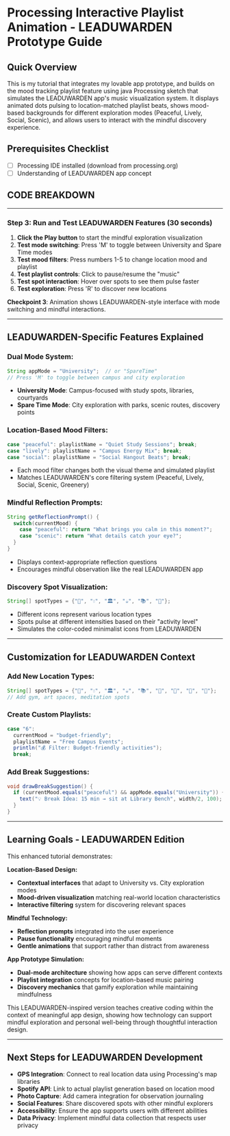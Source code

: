 # Processing Interactive Playlist Animation - LEADUWARDEN Prototype Guide

## Quick Overview
This is my tutorial that integrates my lovable app prototype, and builds on the mood tracking playlist feature using java Processing sketch that simulates the LEADUWARDEN app's music visualization system. It displays animated dots pulsing to location-matched playlist beats, shows mood-based backgrounds for different exploration modes (Peaceful, Lively, Social, Scenic), and allows users to interact with the mindful discovery experience.

## Prerequisites Checklist
- [ ] Processing IDE installed (download from processing.org)
- [ ] Understanding of LEADUWARDEN app concept

## CODE BREAKDOWN
---

### Step 3: Run and Test LEADUWARDEN Features (30 seconds)

1. **Click the Play button** to start the mindful exploration visualization
2. **Test mode switching**: Press 'M' to toggle between University and Spare Time modes
3. **Test mood filters**: Press numbers 1-5 to change location mood and playlist
4. **Test playlist controls**: Click to pause/resume the "music"
5. **Test spot interaction**: Hover over spots to see them pulse faster
6. **Test exploration**: Press 'R' to discover new locations

**Checkpoint 3**: Animation shows LEADUWARDEN-style interface with mode switching and mindful interactions.

---

## LEADUWARDEN-Specific Features Explained

### Dual Mode System:
```java
String appMode = "University";  // or "SpareTime"
// Press 'M' to toggle between campus and city exploration
```
- **University Mode**: Campus-focused with study spots, libraries, courtyards
- **Spare Time Mode**: City exploration with parks, scenic routes, discovery points

### Location-Based Mood Filters:
```java
case "peaceful": playlistName = "Quiet Study Sessions"; break;
case "lively": playlistName = "Campus Energy Mix"; break;
case "social": playlistName = "Social Hangout Beats"; break;
```
- Each mood filter changes both the visual theme and simulated playlist
- Matches LEADUWARDEN's core filtering system (Peaceful, Lively, Social, Scenic, Greenery)

### Mindful Reflection Prompts:
```java
String getReflectionPrompt() {
  switch(currentMood) {
    case "peaceful": return "What brings you calm in this moment?";
    case "scenic": return "What details catch your eye?";
  }
}
```
- Displays context-appropriate reflection questions
- Encourages mindful observation like the real LEADUWARDEN app

### Discovery Spot Visualization:
```java
String[] spotTypes = {"🌳", "💧", "🏛️", "☕", "📚", "🌸"};
```
- Different icons represent various location types
- Spots pulse at different intensities based on their "activity level"
- Simulates the color-coded minimalist icons from LEADUWARDEN

---

## Customization for LEADUWARDEN Context

### Add New Location Types:
```java
String[] spotTypes = {"🌳", "💧", "🏛️", "☕", "📚", "🌸", "🏃", "🎨", "🍃"};
// Add gym, art spaces, meditation spots
```

### Create Custom Playlists:
```java
case "6":
  currentMood = "budget-friendly";
  playlistName = "Free Campus Events";
  println("💰 Filter: Budget-friendly activities");
  break;
```

### Add Break Suggestions:
```java
void drawBreakSuggestion() {
  if (currentMood.equals("peaceful") && appMode.equals("University")) {
    text("💡 Break Idea: 15 min → sit at Library Bench", width/2, 100);
  }
}
```

---

## Learning Goals - LEADUWARDEN Edition

This enhanced tutorial demonstrates:

**Location-Based Design:**
- **Contextual interfaces** that adapt to University vs. City exploration modes
- **Mood-driven visualization** matching real-world location characteristics
- **Interactive filtering** system for discovering relevant spaces

**Mindful Technology:**
- **Reflection prompts** integrated into the user experience
- **Pause functionality** encouraging mindful moments
- **Gentle animations** that support rather than distract from awareness

**App Prototype Simulation:**
- **Dual-mode architecture** showing how apps can serve different contexts
- **Playlist integration** concepts for location-based music pairing
- **Discovery mechanics** that gamify exploration while maintaining mindfulness

This LEADUWARDEN-inspired version teaches creative coding within the context of meaningful app design, showing how technology can support mindful exploration and personal well-being through thoughtful interaction design.

---

## Next Steps for LEADUWARDEN Development

- **GPS Integration**: Connect to real location data using Processing's map libraries
- **Spotify API**: Link to actual playlist generation based on location mood
- **Photo Capture**: Add camera integration for observation journaling
- **Social Features**: Share discovered spots with other mindful explorers
- **Accessibility**: Ensure the app supports users with different abilities
- **Data Privacy**: Implement mindful data collection that respects user privacy
